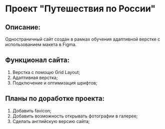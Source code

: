 # Проект "Путешествия по России"

## Описание:
Одностраничный сайт создан в рамках обучения адаптивной верстке с использованием макета в Figma.

## Функционал сайта:
1. Верстка с помощю Grid Layout;
2. Адаптивная верстка;
3. Подключение и оптимизация шрифтов; 

## Планы по доработке проекта:
1. Добавить favicon;
2. Добавить возможность открывать фотографии в галерее;
3. Сделать английскую версию сайта; 
